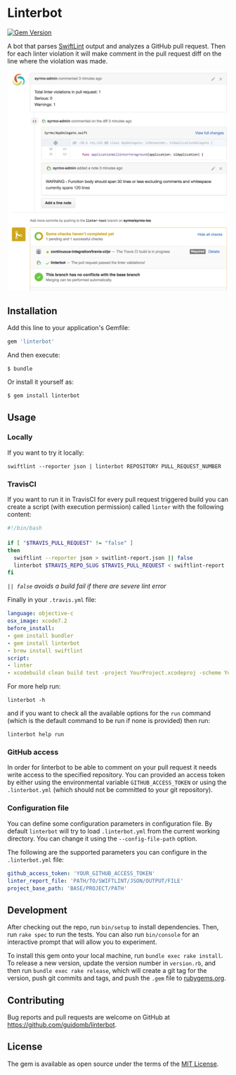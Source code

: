 # Linterbot

[![Gem Version](https://badge.fury.io/rb/linterbot.svg)](https://badge.fury.io/rb/linterbot)

A bot that parses [SwiftLint](https://github.com/realm/SwiftLint) output and analyzes a GitHub pull request. Then for each linter violation it will make comment in the pull request diff on the line where the violation was made.

![linterbot commenting on pull request](./docs/assets/linterbot-comment-pull-request.png)

## Installation

Add this line to your application's Gemfile:

```ruby
gem 'linterbot'
```

And then execute:

    $ bundle

Or install it yourself as:

    $ gem install linterbot

## Usage

### Locally

If you want to try it locally:

```
swiftlint --reporter json | linterbot REPOSITORY PULL_REQUEST_NUMBER
```

### TravisCI

If you want to run it in TravisCI for every pull request triggered build you can create a script (with execution permission) called `linter` with the following content:

```bash
#!/bin/bash

if [ "$TRAVIS_PULL_REQUEST" != "false" ]
then
  swiftlint --reporter json > switlint-report.json || false
  linterbot $TRAVIS_REPO_SLUG $TRAVIS_PULL_REQUEST < swiftlint-report
fi
```
*`|| false` avoids a build fail if there are severe lint error*

Finally in your `.travis.yml` file:

```yml
language: objective-c
osx_image: xcode7.2
before_install:
- gem install bundler
- gem install linterbot
- brew install swiftlint
script:
- linter
- xcodebuild clean build test -project YourProject.xcodeproj -scheme YourProject
```

For more help run:

```
linterbot -h
```

and if you want to check all the available options for the `run` command (which is the default command to be run if none is provided) then run:

```
linterbot help run
```

### GitHub access

In order for linterbot to be able to comment on your pull request it needs write access to the specified repository. You can provided an access token by either using the environmental variable `GITHUB_ACCESS_TOKEN` or using the `.linterbot.yml` (which should not be committed to your git repository).

### Configuration file

You can define some configuration parameters in configuration file. By default `linterbot` will try to load `.linterbot.yml` from the current working directory. You can change it using the `--config-file-path` option.

The following are the supported parameters you can configure in the `.linterbot.yml` file:

```yml
github_access_token: 'YOUR_GITHUB_ACCESS_TOKEN'
linter_report_file: 'PATH/TO/SWIFTLINT/JSON/OUTPUT/FILE'
project_base_path: 'BASE/PROJECT/PATH'
```

## Development

After checking out the repo, run `bin/setup` to install dependencies. Then, run `rake spec` to run the tests. You can also run `bin/console` for an interactive prompt that will allow you to experiment.

To install this gem onto your local machine, run `bundle exec rake install`. To release a new version, update the version number in `version.rb`, and then run `bundle exec rake release`, which will create a git tag for the version, push git commits and tags, and push the `.gem` file to [rubygems.org](https://rubygems.org).

## Contributing

Bug reports and pull requests are welcome on GitHub at https://github.com/guidomb/linterbot.


## License

The gem is available as open source under the terms of the [MIT License](http://opensource.org/licenses/MIT).
